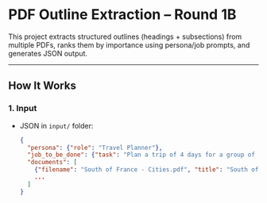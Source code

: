 # PDF Outline Extraction – Round 1B

This project extracts structured outlines (headings + subsections) from multiple PDFs, ranks them by importance using persona/job prompts, and generates JSON output.

---

## **How It Works**

### **1. Input**
- JSON in `input/` folder:
  ```json
  {
    "persona": {"role": "Travel Planner"},
    "job_to_be_done": {"task": "Plan a trip of 4 days for a group of 10 college friends."},
    "documents": [
      {"filename": "South of France - Cities.pdf", "title": "South of France - Cities"},
      ...
    ]
  }

